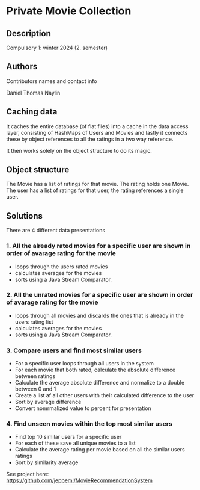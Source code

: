 # Private Movie Collection

## Description

Compulsory 1: winter 2024 (2. semester)

## Authors

Contributors names and contact info

Daniel
Thomas
Naylin

## Caching data
It caches the entire database (of flat files) into a cache in the data access layer, consisting of HashMaps of Users and Movies and lastly it
connects these by object references to all the ratings in a two way reference.

It then works solely on the object structure to do its magic.

## Object structure
The Movie has a list of ratings for that movie. The rating holds one Movie. The user has a list of ratings for that user, the rating references 
a single user.

## Solutions
There are 4 different data presentations

### 1. All the already rated movies for a specific user are shown in order of avarage rating for the movie
 - loops through the users rated movies 
 - calculates averages for the movies 
 - sorts using a Java Stream Comparator.

### 2. All the unrated movies for a specific user are shown in order of avarage rating for the movie
 - loops through all movies and discards the ones that is already in the users rating list 
 - calculates averages for the movies 
 - sorts using a Java Stream Comparator.
 
### 3. Compare users and find most similar users
 - For a specific user loops through all users in the system
  - For each movie that both rated, calculate the absolute difference between ratings
  - Calculate the average absolute difference and normalize to a double between 0 and 1
  - Create a list af all other users with their calculated difference to the user
  - Sort by average difference
  - Convert nomrmalized value to percent for presentation
  
### 4. Find unseen movies within the top most similar users 
 - Find top 10 similar users for a specific user
 - For each of these save all unique movies to a list
 - Calculate the average rating per movie based on all the similar users ratings
 - Sort by similarity average
 

See project here:
https://github.com/jeppeml/MovieRecommendationSystem
